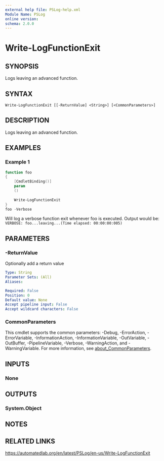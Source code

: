 ```yaml
---
external help file: PSLog-help.xml
Module Name: PSLog
online version:
schema: 2.0.0
---
```


# Write-LogFunctionExit

## SYNOPSIS
Logs leaving an advanced function.

## SYNTAX

```
Write-LogFunctionExit [[-ReturnValue] <String>] [<CommonParameters>]
```

## DESCRIPTION
Logs leaving an advanced function.

## EXAMPLES

### Example 1
```powershell
function foo
{
    [CmdletBinding()]
    param
    ()
    
    Write-LogFunctionExit
}
foo -Verbose
```

Will log a verbose function exit whenever foo is executed. Output would be:
`VERBOSE: foo...leaving...(Time elapsed: 00:00:00:005)`

## PARAMETERS

### -ReturnValue
Optionally add a return value

```yaml
Type: String
Parameter Sets: (All)
Aliases:

Required: False
Position: 0
Default value: None
Accept pipeline input: False
Accept wildcard characters: False
```

### CommonParameters
This cmdlet supports the common parameters: -Debug, -ErrorAction, -ErrorVariable, -InformationAction, -InformationVariable, -OutVariable, -OutBuffer, -PipelineVariable, -Verbose, -WarningAction, and -WarningVariable. For more information, see [about_CommonParameters](http://go.microsoft.com/fwlink/?LinkID=113216).

## INPUTS

### None

## OUTPUTS

### System.Object
## NOTES

## RELATED LINKS
https://automatedlab.org/en/latest/PSLog/en-us/Write-LogFunctionExit

